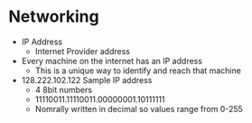 # Networking
- IP Address
    - Internet Provider address
- Every machine on the internet has an IP address
    - This is a unique way to identify and reach that machine
-  128.222.102.122 Sample IP address
    - 4 8bit numbers
    - 11110011.11110011.00000001.10111111
    - Nomrally written in decimal so values range from 0-255

